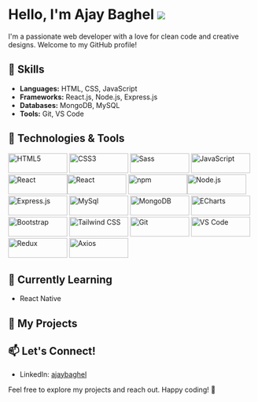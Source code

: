 # Hello, I'm Ajay Baghel ![](https://user-images.githubusercontent.com/18350557/176409783-0785949b-9127-417c-8b55-ab5a4333674e.gif)

I'm a passionate web developer with a love for clean code and creative designs. Welcome to my GitHub profile!

## 🚀 Skills

- **Languages:** HTML, CSS, JavaScript
- **Frameworks:** React.js, Node.js, Express.js
- **Databases:** MongoDB, MySQL
- **Tools:** Git, VS Code

## 🔧 Technologies & Tools

<img alt="HTML5" src="https://img.shields.io/badge/HTML5-E34F26?style=flat&logo=html5&logoColor=white" width="120" height="40"> <img alt="CSS3" src="https://img.shields.io/badge/CSS3-1572B6?style=flat&logo=css3&logoColor=white" width="120" height="40"> <img alt="Sass" src="https://img.shields.io/badge/Sass-CC6699?style=flat&logo=sass&logoColor=white" width="120" height="40"> <img alt="JavaScript" src="https://img.shields.io/badge/JavaScript-F7DF1E?style=flat&logo=javascript&logoColor=black" width="120" height="40"> <img alt="React" src="https://img.shields.io/badge/React-61DAFB?style=flat&logo=react&logoColor=white" width="120" height="40"><img alt="React" src="https://img.shields.io/badge/TypeScript-61DAFB?style=flat&logo=react&logoColor=white" width="120" height="40"> <img alt="npm" src="https://img.shields.io/badge/npm-CB3837?style=flat&logo=npm&logoColor=white" width="120" height="40"><img alt="Node.js" src="https://img.shields.io/badge/Node.js-43853D?style=flat&logo=node.js&logoColor=white" width="120" height="40"> <img alt="Express.js" src="https://img.shields.io/badge/Express.js-000000?style=flat&logo=express&logoColor=white" width="120" height="40"> <img alt="MySql" src="https://img.shields.io/badge/mysql-47A248?style=flat&logo=mysql&logoColor=white" width="120" height="40"> <img alt="MongoDB" src="https://img.shields.io/badge/MongoDB-47A248?style=flat&logo=mongodb&logoColor=white" width="120" height="40"> <img alt="ECharts" src="https://img.shields.io/badge/ECharts-003366?style=flat&logo=apache-echarts&logoColor=white" width="120" height="40"> <img alt="Bootstrap" src="https://img.shields.io/badge/Bootstrap-563D7C?style=flat&logo=bootstrap&logoColor=white" width="120" height="40"> <img alt="Tailwind CSS" src="https://img.shields.io/badge/Tailwind%20CSS-38B2AC?style=flat&logo=tailwind-css&logoColor=white" width="120" height="40"> <img alt="Git" src="https://img.shields.io/badge/Git-F05032?style=flat&logo=git&logoColor=white" width="120" height="40"> <img alt="VS Code" src="https://img.shields.io/badge/VS%20Code-007ACC?style=flat&logo=visual-studio-code&logoColor=white" width="120" height="40"> <img alt="Redux" src="https://img.shields.io/badge/Redux-764ABC?style=flat&logo=redux&logoColor=white" width="120" height="40"> <img alt="Axios" src="https://img.shields.io/badge/Axios-007ACC?style=flat&logo=axios&logoColor=white" width="120" height="40">


## 🌱 Currently Learning

- React Native


## 📂 My Projects
<!--
### Project 1: [Project Name](https://github.com/Ajay-singh-github)

A brief description of your project and its features.

### Project 2: [Project Name](https://github.com/Ajay-singh-github)

Another project description goes here.
-->
## 📫 Let's Connect!

- LinkedIn: [ajaybaghel]([https://www.linkedin.com/in/ajay-baghel-5673b62a6/?trk=opento_sprofile_details])

Feel free to explore my projects and reach out. Happy coding! 🚀
